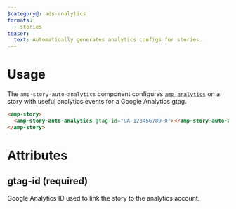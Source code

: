 ```yaml
---
$category@: ads-analytics
formats:
  - stories
teaser:
  text: Automatically generates analytics configs for stories.
---
```


<!--
Copyright 2021 The AMP HTML Authors. All Rights Reserved.

Licensed under the Apache License, Version 2.0 (the "License");
you may not use this file except in compliance with the License.
You may obtain a copy of the License at

      http://www.apache.org/licenses/LICENSE-2.0

Unless required by applicable law or agreed to in writing, software
distributed under the License is distributed on an "AS-IS" BASIS,
WITHOUT WARRANTIES OR CONDITIONS OF ANY KIND, either express or implied.
See the License for the specific language governing permissions and
limitations under the License.
-->

# Usage

The `amp-story-auto-analytics` component configures [`amp-analytics`](https://amp.dev/documentation/components/amp-analytics/) on a story with useful analytics events for a Google Analytics gtag.

```html
<amp-story>
  <amp-story-auto-analytics gtag-id="UA-123456789-0"></amp-story-auto-analytics>
</amp-story>
```

# Attributes

## gtag-id (required)

Google Analytics ID used to link the story to the analytics account.
